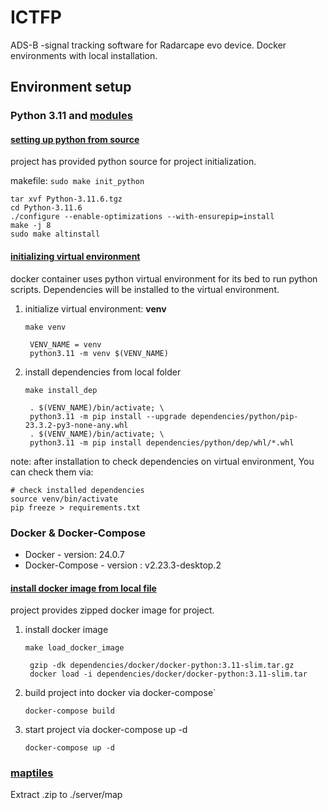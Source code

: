 # ICTFP

ADS-B -signal tracking software for Radarcape evo device. Docker environments with local installation. 

## Environment setup



### **Python 3.11 and [modules](./dependencies/python/requirements_versions.txt)**

#### <ins>**setting up python from source**</ins>
project has provided python source for project initialization. 
    
makefile: ``sudo make init_python``

    tar xvf Python-3.11.6.tgz
    cd Python-3.11.6
    ./configure --enable-optimizations --with-ensurepip=install
    make -j 8
    sudo make altinstall
    
#### <ins>**initializing virtual environment**</ins>
docker container uses python virtual environment for its bed to run python scripts. Dependencies will be installed to the virtual environment.

1) initialize virtual environment: **venv**

    ``make venv``
        
        VENV_NAME = venv
        python3.11 -m venv $(VENV_NAME)
    
2. install dependencies from local folder

    ``make install_dep``

        . $(VENV_NAME)/bin/activate; \
	    python3.11 -m pip install --upgrade dependencies/python/pip-23.3.2-py3-none-any.whl
	    . $(VENV_NAME)/bin/activate; \
	    python3.11 -m pip install dependencies/python/dep/whl/*.whl
    
note: after installation to check dependencies on virtual environment, You can check them via:

    # check installed dependencies
    source venv/bin/activate
    pip freeze > requirements.txt    

### **Docker & Docker-Compose**
* Docker - version: 24.0.7
* Docker-Compose - version : v2.23.3-desktop.2 

#### <ins>**install docker image from local file**</ins>

project provides zipped docker image for project.

1. install docker image

    ``make load_docker_image``

        gzip -dk dependencies/docker/docker-python:3.11-slim.tar.gz
	    docker load -i dependencies/docker/docker-python:3.11-slim.tar

2. build project into docker via docker-compose`

    ``docker-compose build``

3. start project via docker-compose up -d

    ``docker-compose up -d``


### [maptiles](https://tuni-my.sharepoint.com/:u:/g/personal/william_reima_tuni_fi/EZVX9gYZpuRMrGKKV-2XzB0B4PmgZY6YKw10YCrodbnlZg?e=eYb2fa)

Extract .zip to ./server/map

